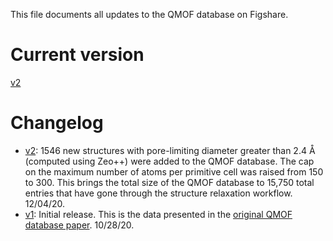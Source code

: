 This file documents all updates to the QMOF database on Figshare.

# Current version
[v2](https://figshare.com/articles/dataset/QMOF_Database/13147324/2)

# Changelog
- [v2](https://figshare.com/articles/dataset/QMOF_Database/13147324/2): 1546 new structures with pore-limiting diameter greater than 2.4 Å (computed using Zeo++) were added to the QMOF database. The cap on the maximum number of atoms per primitive cell was raised from 150 to 300. This brings the total size of the QMOF database to 15,750 total entries that have gone through the structure relaxation workflow. 12/04/20.
- [v1](https://figshare.com/articles/dataset/QMOF_Database/13147324/1): Initial release. This is the data presented in the [original QMOF database paper](https://doi.org/10.6084/m9.figshare.13147324). 10/28/20.